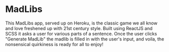 # MadLibs

This MadLibs app, served up on Heroku, is the classic game we all know and love freshened up with 21st century style. Built using ReactJS and SCSS it asks a user for various parts of a sentence. Once the user clicks "Generate MadLib" the madlib is filled in with the user's input, and voila, the nonsensical quirkiness is ready for all to enjoy!
